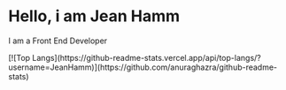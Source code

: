 <h1>Hello, i am Jean Hamm</h1>
<p>I am a Front End Developer</p>
[![Top Langs](https://github-readme-stats.vercel.app/api/top-langs/?username=JeanHamm)](https://github.com/anuraghazra/github-readme-stats)
